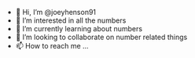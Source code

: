 - 👋 Hi, I’m @joeyhenson91
- 👀 I’m interested in all the numbers
- 🌱 I’m currently learning about numbers
- 💞️ I’m looking to collaborate on number related things
- 📫 How to reach me ...

<!---
joeyhenson91/joeyhenson91 is a ✨ special ✨ repository because its `README.md` (this file) appears on your GitHub profile.
You can click the Preview link to take a look at your changes.
--->
